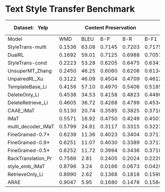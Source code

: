 # Text Style Transfer Benchmark




<table class="tg">
<thead>
  <tr>
    <th class="tg-wa1i">Dataset:&nbsp;&nbsp;&nbsp;Yelp</th>
    <th class="tg-wa1i" colspan="5">Content Preservation</th>
    <th class="tg-wa1i" colspan="3">Naturalness</th>
    <th class="tg-wa1i" colspan="2">Transfer Intensity</th>
  </tr>
</thead>
<tbody>
  <tr>
    <td class="tg-wa1i">Model</td>
    <td class="tg-wa1i">WMD</td>
    <td class="tg-wa1i">BLEU</td>
    <td class="tg-wa1i">B-P</td>
    <td class="tg-wa1i">B-R</td>
    <td class="tg-wa1i">B-F1</td>
    <td class="tg-wa1i">N-A</td>
    <td class="tg-wa1i">N-C</td>
    <td class="tg-wa1i">N-D</td>
    <td class="tg-wa1i">ACCU</td>
    <td class="tg-wa1i">EMD</td>
  </tr>
  <tr>
    <td class="tg-nrix">StyleTrans-multi</td>
    <td class="tg-nrix">0.1536</td>
    <td class="tg-nrix">63.08</td>
    <td class="tg-nrix">0.7145</td>
    <td class="tg-nrix">0.7203</td>
    <td class="tg-wa1i">0.7175</td>
    <td class="tg-nrix">0.6133</td>
    <td class="tg-nrix">0.9102</td>
    <td class="tg-nrix">0.6909</td>
    <td class="tg-nrix">0.8730</td>
    <td class="tg-nrix">0.8316</td>
  </tr>
  <tr>
    <td class="tg-nrix">DualRL</td>
    <td class="tg-nrix">0.1692</td>
    <td class="tg-nrix">59.01</td>
    <td class="tg-nrix">0.7125</td>
    <td class="tg-nrix">0.6988</td>
    <td class="tg-nrix">0.7057</td>
    <td class="tg-nrix">0.5517</td>
    <td class="tg-nrix">0.8996</td>
    <td class="tg-nrix">0.6768</td>
    <td class="tg-nrix">0.9050</td>
    <td class="tg-nrix">0.8675</td>
  </tr>
  <tr>
    <td class="tg-nrix">StyleTrans-cond</td>
    <td class="tg-nrix">0.2223</td>
    <td class="tg-nrix">53.28</td>
    <td class="tg-nrix">0.6205</td>
    <td class="tg-nrix">0.6475</td>
    <td class="tg-nrix">0.6341</td>
    <td class="tg-nrix">0.6312</td>
    <td class="tg-nrix">0.9109</td>
    <td class="tg-nrix">0.6654</td>
    <td class="tg-nrix">0.9290</td>
    <td class="tg-nrix">0.8815</td>
  </tr>
  <tr>
    <td class="tg-nrix">UnsuperMT_Zhang</td>
    <td class="tg-nrix">0.2450</td>
    <td class="tg-nrix">46.25</td>
    <td class="tg-nrix">0.6060</td>
    <td class="tg-nrix">0.6206</td>
    <td class="tg-nrix">0.6134</td>
    <td class="tg-nrix">0.5755</td>
    <td class="tg-nrix">0.9040</td>
    <td class="tg-nrix">0.6625</td>
    <td class="tg-nrix">0.9770</td>
    <td class="tg-nrix">0.9372</td>
  </tr>
  <tr>
    <td class="tg-nrix">UnpairedRL_Xu</td>
    <td class="tg-nrix">0.3122</td>
    <td class="tg-nrix">46.09</td>
    <td class="tg-nrix">0.4504</td>
    <td class="tg-nrix">0.4709</td>
    <td class="tg-nrix">0.4612</td>
    <td class="tg-nrix">0.7136</td>
    <td class="tg-nrix">0.9035</td>
    <td class="tg-nrix">0.6493</td>
    <td class="tg-nrix">0.5340</td>
    <td class="tg-nrix">0.4989</td>
  </tr>
  <tr>
    <td class="tg-nrix">TemplateBase_Li</td>
    <td class="tg-nrix">0.4156</td>
    <td class="tg-nrix">57.10</td>
    <td class="tg-nrix">0.4970</td>
    <td class="tg-nrix">0.5406</td>
    <td class="tg-nrix">0.5185</td>
    <td class="tg-nrix">0.6370</td>
    <td class="tg-nrix">0.8984</td>
    <td class="tg-nrix">0.6299</td>
    <td class="tg-nrix">0.8410</td>
    <td class="tg-nrix">0.7948</td>
  </tr>
  <tr>
    <td class="tg-nrix">DeleteOnly_Li</td>
    <td class="tg-nrix">0.4538</td>
    <td class="tg-nrix">34.53</td>
    <td class="tg-nrix">0.4158</td>
    <td class="tg-nrix">0.4823</td>
    <td class="tg-nrix">0.4490</td>
    <td class="tg-nrix">0.6345</td>
    <td class="tg-nrix">0.9072</td>
    <td class="tg-nrix">0.5511</td>
    <td class="tg-nrix">0.8750</td>
    <td class="tg-nrix">0.8297</td>
  </tr>
  <tr>
    <td class="tg-nrix">DeleteRetrieve_Li</td>
    <td class="tg-nrix">0.4605</td>
    <td class="tg-nrix">36.72</td>
    <td class="tg-nrix">0.4268</td>
    <td class="tg-nrix">0.4799</td>
    <td class="tg-nrix">0.4534</td>
    <td class="tg-nrix">0.6564</td>
    <td class="tg-nrix">0.9359</td>
    <td class="tg-nrix">0.5620</td>
    <td class="tg-nrix">0.9010</td>
    <td class="tg-nrix">0.8550</td>
  </tr>
  <tr>
    <td class="tg-nrix">CAAE_IMaT</td>
    <td class="tg-nrix">0.5130</td>
    <td class="tg-nrix">20.74</td>
    <td class="tg-nrix">0.3585</td>
    <td class="tg-nrix">0.3825</td>
    <td class="tg-nrix">0.3710</td>
    <td class="tg-nrix">0.4139</td>
    <td class="tg-nrix">0.7006</td>
    <td class="tg-nrix">0.5999</td>
    <td class="tg-nrix">0.7490</td>
    <td class="tg-nrix">0.7029</td>
  </tr>
  <tr>
    <td class="tg-nrix">IMaT</td>
    <td class="tg-nrix">0.5571</td>
    <td class="tg-nrix">16.92</td>
    <td class="tg-nrix">0.4750</td>
    <td class="tg-nrix">0.4249</td>
    <td class="tg-nrix">0.4501</td>
    <td class="tg-nrix">0.4878</td>
    <td class="tg-nrix">0.8407</td>
    <td class="tg-nrix">0.6691</td>
    <td class="tg-nrix">0.8710</td>
    <td class="tg-nrix">0.8198</td>
  </tr>
  <tr>
    <td class="tg-nrix">multi_decoder_IMaT</td>
    <td class="tg-nrix">0.5799</td>
    <td class="tg-nrix">24.91</td>
    <td class="tg-nrix">0.3117</td>
    <td class="tg-nrix">0.3315</td>
    <td class="tg-nrix">0.3223</td>
    <td class="tg-nrix">0.4829</td>
    <td class="tg-nrix">0.8394</td>
    <td class="tg-nrix">0.6365</td>
    <td class="tg-nrix">0.6810</td>
    <td class="tg-nrix">0.6340</td>
  </tr>
  <tr>
    <td class="tg-nrix">FineGrained-0.7*</td>
    <td class="tg-nrix">0.6239</td>
    <td class="tg-nrix">11.36</td>
    <td class="tg-nrix">0.4023</td>
    <td class="tg-nrix">0.3404</td>
    <td class="tg-nrix">0.3717</td>
    <td class="tg-nrix">0.3665</td>
    <td class="tg-nrix">0.7125</td>
    <td class="tg-nrix">0.5332</td>
    <td class="tg-nrix">0.3960</td>
    <td class="tg-nrix">0.3621</td>
  </tr>
  <tr>
    <td class="tg-nrix">FineGrained-0.9*</td>
    <td class="tg-nrix">0.6251</td>
    <td class="tg-nrix">11.07</td>
    <td class="tg-nrix">0.4030</td>
    <td class="tg-nrix">0.3389</td>
    <td class="tg-nrix">0.3713</td>
    <td class="tg-nrix">0.3668</td>
    <td class="tg-nrix">0.7148</td>
    <td class="tg-nrix">0.5231</td>
    <td class="tg-nrix">0.4180</td>
    <td class="tg-nrix">0.3926</td>
  </tr>
  <tr>
    <td class="tg-nrix">FineGrained-0.5*</td>
    <td class="tg-8d8j">0.6252</td>
    <td class="tg-8d8j">11.72</td>
    <td class="tg-8d8j">0.3994</td>
    <td class="tg-8d8j">0.3436</td>
    <td class="tg-8d8j">0.3718</td>
    <td class="tg-8d8j">0.3608</td>
    <td class="tg-8d8j">0.7254</td>
    <td class="tg-8d8j">0.5395</td>
    <td class="tg-8d8j">0.3280</td>
    <td class="tg-8d8j">0.2985</td>
  </tr>
  <tr>
    <td class="tg-nrix">BackTranslation_Pr</td>
    <td class="tg-nrix">0.7566</td>
    <td class="tg-nrix">2.81</td>
    <td class="tg-nrix">0.2405</td>
    <td class="tg-nrix">0.2024</td>
    <td class="tg-nrix">0.2220</td>
    <td class="tg-nrix">0.3686</td>
    <td class="tg-nrix">0.5392</td>
    <td class="tg-nrix">0.4754</td>
    <td class="tg-nrix">0.9500</td>
    <td class="tg-nrix">0.9117</td>
  </tr>
  <tr>
    <td class="tg-nrix">style_emb_IMaT</td>
    <td class="tg-nrix">0.8796</td>
    <td class="tg-nrix">3.24</td>
    <td class="tg-nrix">0.0166</td>
    <td class="tg-nrix">0.0673</td>
    <td class="tg-nrix">0.0429</td>
    <td class="tg-nrix">0.5788</td>
    <td class="tg-nrix">0.9075</td>
    <td class="tg-nrix">0.6450</td>
    <td class="tg-nrix">0.4490</td>
    <td class="tg-nrix">0.4119</td>
  </tr>
  <tr>
    <td class="tg-nrix">RetrieveOnly_Li</td>
    <td class="tg-nrix">0.8990</td>
    <td class="tg-nrix">2.62</td>
    <td class="tg-nrix">0.1368</td>
    <td class="tg-nrix">0.1818</td>
    <td class="tg-nrix">0.1598</td>
    <td class="tg-wa1i">0.8067</td>
    <td class="tg-wa1i">0.9717</td>
    <td class="tg-wa1i">0.7211</td>
    <td class="tg-nrix">0.9610</td>
    <td class="tg-nrix">0.9010</td>
  </tr>
  <tr>
    <td class="tg-nrix">ARAE</td>
    <td class="tg-nrix">0.9047</td>
    <td class="tg-nrix">5.95</td>
    <td class="tg-nrix">0.1680</td>
    <td class="tg-nrix">0.1478</td>
    <td class="tg-nrix">0.1584</td>
    <td class="tg-nrix">0.4476</td>
    <td class="tg-nrix">0.8120</td>
    <td class="tg-nrix">0.6969</td>
    <td class="tg-nrix">0.8278</td>
    <td class="tg-nrix">0.7880</td>
  </tr>
</tbody>
</table>
